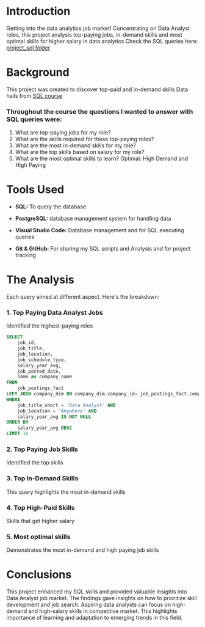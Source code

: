 # Introduction
Getting into the data analytics job market! Concentrating on Data Analyst roles, this project analysis top-paying jobs, in-demand skills and most optimal skills for higher salary in data analytics
Check the SQL queries here: [project_sql folder](/project_sql/)
# Background
This project was created to discover top-paid and in-demand skills
Data hails from [SQL course](https://lukebarousse.com/sql)
### Throughout the course the questions I wanted to answer with SQL queries were:
1. What are top-paying jobs for my role?
2. What are the skills required for these top-paying roles?
3. What are the most in-demand skills for my role?
4. What are the top skills based on salary for my role?
5. What are the most optimal skills to learn? Optimal: High Demand and High Paying 
# Tools Used
- **SQL:** To query the database

 - **PostgreSQL:** database management system for handling data

- **Visual Studio Code:** Database management and for SQL executing queries

- **Git & GitHub:** For sharing my SQL scripts and Analysis and for project tracking
# The Analysis
Each query aimed at different aspect. Here's the breakdown:
### 1. Top Paying Data Analyst Jobs
Identified the highest-paying roles
```sql
SELECT
    job_id,
    job_title,
    job_location,
    job_schedule_type,
    salary_year_avg,
    job_posted_date,
    name as company_name
FROM
    job_postings_fact
LEFT JOIN company_dim ON company_dim.company_id= job_postings_fact.company_id
WHERE
    job_title_short = 'Data Analyst' AND 
    job_location = 'Anywhere' AND 
    salary_year_avg IS NOT NULL
ORDER BY 
    salary_year_avg DESC
LIMIT 10
```
### 2. Top Paying Job Skills
Identified the top skills
### 3. Top In-Demand Skills
This query highlights the most in-demand skills 
### 4. Top High-Paid Skills
Skills that get higher salary
### 5. Most optimal skills
Demonstrates the most in-demand and high paying job skills


# Conclusions
This project enhanced my SQL skills and provided valuable insights into Data Analyst job market. The findings gave insights on how to prioritize skill development and job search. Aspiring data analysts can focus on high-demand and high-salary skills in competitive market. This highlights importance of learning and adaptation to emerging trends in this field.